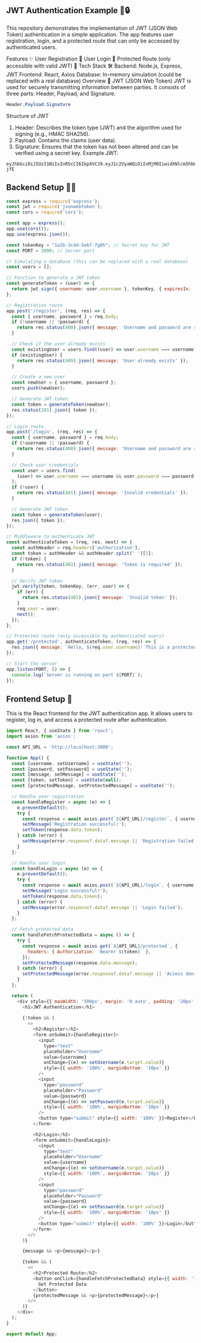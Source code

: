 ## JWT Authentication Example 🚀🔒
This repository demonstrates the implementation of JWT (JSON Web Token) authentication in a simple application. The app features user registration, login, and a protected route that can only be accessed by authenticated users.

Features ✨
User Registration 📝
User Login 🔑
Protected Route (only accessible with valid JWT) 🔐
Tech Stack 🛠️
Backend: Node.js, Express, JWT
Frontend: React, Axios
Database: In-memory simulation (could be replaced with a real database)
Overview 📖
JWT (JSON Web Token)
JWT is used for securely transmitting information between parties. It consists of three parts: Header, Payload, and Signature.

```css
Header.Payload.Signature
```
Structure of JWT
 1. Header: Describes the token type (JWT) and the algorithm used for signing (e.g., HMAC SHA256).
 2. Payload: Contains the claims (user data).
 3. Signature: Ensures that the token has not been altered and can be verified using a secret key.
Example JWT:

```
eyJhbGciOiJIUzI1NiIsInR5cCI6IkpXVCJ9.eyJ1c2VyaWQiOiIxMjM0IiwidXNlcm5hbWUiOiJqb2huZG9lIiwiaWF0IjoxNjA5NjU5OTk5fQ.7fLiJBM9YJ9x8NqZDz0H1FZ7YViTJlZJfwHfgz9-jfE
```

## Backend Setup 👨‍💻

```js
const express = require('express');
const jwt = require('jsonwebtoken');
const cors = require('cors');

const app = express();
app.use(cors());
app.use(express.json());

const tokenKey = "1a2b-3c4d-5e6f-7g8h"; // Secret key for JWT
const PORT = 3000; // Server port

// Simulating a database (this can be replaced with a real database)
const users = [];

// Function to generate a JWT token
const generateToken = (user) => {
  return jwt.sign({ username: user.username }, tokenKey, { expiresIn: '1h' });
};

// Registration route
app.post('/register', (req, res) => {
  const { username, password } = req.body;
  if (!username || !password) {
    return res.status(400).json({ message: 'Username and password are required' });
  }

  // Check if the user already exists
  const existingUser = users.find((user) => user.username === username);
  if (existingUser) {
    return res.status(409).json({ message: 'User already exists' });
  }

  // Create a new user
  const newUser = { username, password };
  users.push(newUser);

  // Generate JWT token
  const token = generateToken(newUser);
  res.status(201).json({ token });
});

// Login route
app.post('/login', (req, res) => {
  const { username, password } = req.body;
  if (!username || !password) {
    return res.status(400).json({ message: 'Username and password are required' });
  }

  // Check user credentials
  const user = users.find(
    (user) => user.username === username && user.password === password
  );
  if (!user) {
    return res.status(401).json({ message: 'Invalid credentials' });
  }

  // Generate JWT token
  const token = generateToken(user);
  res.json({ token });
});

// Middleware to authenticate JWT
const authenticateToken = (req, res, next) => {
  const authHeader = req.headers['authorization'];
  const token = authHeader && authHeader.split(' ')[1];
  if (!token) {
    return res.status(403).json({ message: 'Token is required' });
  }

  // Verify JWT token
  jwt.verify(token, tokenKey, (err, user) => {
    if (err) {
      return res.status(401).json({ message: 'Invalid token' });
    }
    req.user = user;
    next();
  });
};

// Protected route (only accessible by authenticated users)
app.get('/protected', authenticateToken, (req, res) => {
  res.json({ message: `Hello, ${req.user.username}! This is a protected route.` });
});

// Start the server
app.listen(PORT, () => {
  console.log(`Server is running on port ${PORT}`);
});

```

## Frontend Setup 🎨
This is the React frontend for the JWT authentication app. It allows users to register, log in, and access a protected route after authentication.

```js
import React, { useState } from 'react';
import axios from 'axios';

const API_URL = 'http://localhost:3000';

function App() {
  const [username, setUsername] = useState('');
  const [password, setPassword] = useState('');
  const [message, setMessage] = useState('');
  const [token, setToken] = useState(null);
  const [protectedMessage, setProtectedMessage] = useState('');

  // Handle user registration
  const handleRegister = async (e) => {
    e.preventDefault();
    try {
      const response = await axios.post(`${API_URL}/register`, { username, password });
      setMessage('Registration successful!');
      setToken(response.data.token);
    } catch (error) {
      setMessage(error.response?.data?.message || 'Registration failed');
    }
  };

  // Handle user login
  const handleLogin = async (e) => {
    e.preventDefault();
    try {
      const response = await axios.post(`${API_URL}/login`, { username, password });
      setMessage('Login successful!');
      setToken(response.data.token);
    } catch (error) {
      setMessage(error.response?.data?.message || 'Login failed');
    }
  };

  // Fetch protected data
  const handleFetchProtectedData = async () => {
    try {
      const response = await axios.get(`${API_URL}/protected`, {
        headers: { Authorization: `Bearer ${token}` },
      });
      setProtectedMessage(response.data.message);
    } catch (error) {
      setProtectedMessage(error.response?.data?.message || 'Access denied');
    }
  };

  return (
    <div style={{ maxWidth: '500px', margin: '0 auto', padding: '20px' }}>
      <h1>JWT Authentication</h1>
      
      {!token && (
        <>
          <h2>Register</h2>
          <form onSubmit={handleRegister}>
            <input
              type="text"
              placeholder="Username"
              value={username}
              onChange={(e) => setUsername(e.target.value)}
              style={{ width: '100%', marginBottom: '10px' }}
            />
            <input
              type="password"
              placeholder="Password"
              value={password}
              onChange={(e) => setPassword(e.target.value)}
              style={{ width: '100%', marginBottom: '10px' }}
            />
            <button type="submit" style={{ width: '100%' }}>Register</button>
          </form>

          <h2>Login</h2>
          <form onSubmit={handleLogin}>
            <input
              type="text"
              placeholder="Username"
              value={username}
              onChange={(e) => setUsername(e.target.value)}
              style={{ width: '100%', marginBottom: '10px' }}
            />
            <input
              type="password"
              placeholder="Password"
              value={password}
              onChange={(e) => setPassword(e.target.value)}
              style={{ width: '100%', marginBottom: '10px' }}
            />
            <button type="submit" style={{ width: '100%' }}>Login</button>
          </form>
        </>
      )}

      {message && <p>{message}</p>}

      {token && (
        <>
          <h2>Protected Route</h2>
          <button onClick={handleFetchProtectedData} style={{ width: '100%', marginBottom: '10px' }}>
            Get Protected Data
          </button>
          {protectedMessage && <p>{protectedMessage}</p>}
        </>
      )}
    </div>
  );
}

export default App;
```

